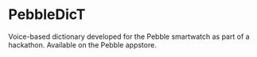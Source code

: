 # PebbleDicT
Voice-based dictionary developed for the Pebble smartwatch as part of a hackathon. Available on the Pebble appstore.
